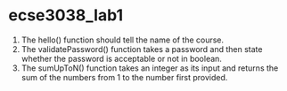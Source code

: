 # ecse3038_lab1

1. The hello() function should tell the name of the course.
2. The validatePassword() function takes a password and then state whether the password is    acceptable or not in boolean.
3. The sumUpToN() function takes an integer as its input and returns the sum of the numbers    from 1 to the number first provided.
